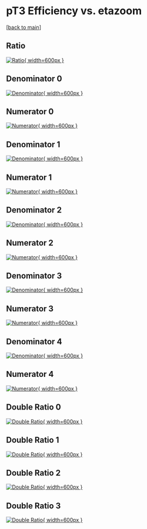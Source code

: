 # pT3 Efficiency vs. etazoom

[[back to main](./)]



## Ratio

[![Ratio](../mtv/var/pT3_loweta_11_1_eff_etazoom.png){ width=600px }](../mtv/var/pT3_loweta_11_1_eff_etazoom.pdf)

## Denominator 0

[![Denominator](../mtv/den/pT3_loweta_11_1_eff_etazoom_den0.png){ width=600px }](../mtv/den/pT3_loweta_11_1_eff_etazoom_den0.pdf)

## Numerator 0

[![Numerator](../mtv/num/pT3_loweta_11_1_eff_etazoom_num0.png){ width=600px }](../mtv/num/pT3_loweta_11_1_eff_etazoom_num0.pdf)

## Denominator 1

[![Denominator](../mtv/den/pT3_loweta_11_1_eff_etazoom_den1.png){ width=600px }](../mtv/den/pT3_loweta_11_1_eff_etazoom_den1.pdf)

## Numerator 1

[![Numerator](../mtv/num/pT3_loweta_11_1_eff_etazoom_num1.png){ width=600px }](../mtv/num/pT3_loweta_11_1_eff_etazoom_num1.pdf)

## Denominator 2

[![Denominator](../mtv/den/pT3_loweta_11_1_eff_etazoom_den2.png){ width=600px }](../mtv/den/pT3_loweta_11_1_eff_etazoom_den2.pdf)

## Numerator 2

[![Numerator](../mtv/num/pT3_loweta_11_1_eff_etazoom_num2.png){ width=600px }](../mtv/num/pT3_loweta_11_1_eff_etazoom_num2.pdf)

## Denominator 3

[![Denominator](../mtv/den/pT3_loweta_11_1_eff_etazoom_den3.png){ width=600px }](../mtv/den/pT3_loweta_11_1_eff_etazoom_den3.pdf)

## Numerator 3

[![Numerator](../mtv/num/pT3_loweta_11_1_eff_etazoom_num3.png){ width=600px }](../mtv/num/pT3_loweta_11_1_eff_etazoom_num3.pdf)

## Denominator 4

[![Denominator](../mtv/den/pT3_loweta_11_1_eff_etazoom_den4.png){ width=600px }](../mtv/den/pT3_loweta_11_1_eff_etazoom_den4.pdf)

## Numerator 4

[![Numerator](../mtv/num/pT3_loweta_11_1_eff_etazoom_num4.png){ width=600px }](../mtv/num/pT3_loweta_11_1_eff_etazoom_num4.pdf)

## Double Ratio 0

[![Double Ratio](../mtv/ratio/pT3_loweta_11_1_eff_etazoom_ratio0.png){ width=600px }](../mtv/ratio/pT3_loweta_11_1_eff_etazoom_ratio0.pdf)

## Double Ratio 1

[![Double Ratio](../mtv/ratio/pT3_loweta_11_1_eff_etazoom_ratio1.png){ width=600px }](../mtv/ratio/pT3_loweta_11_1_eff_etazoom_ratio1.pdf)

## Double Ratio 2

[![Double Ratio](../mtv/ratio/pT3_loweta_11_1_eff_etazoom_ratio2.png){ width=600px }](../mtv/ratio/pT3_loweta_11_1_eff_etazoom_ratio2.pdf)

## Double Ratio 3

[![Double Ratio](../mtv/ratio/pT3_loweta_11_1_eff_etazoom_ratio3.png){ width=600px }](../mtv/ratio/pT3_loweta_11_1_eff_etazoom_ratio3.pdf)

